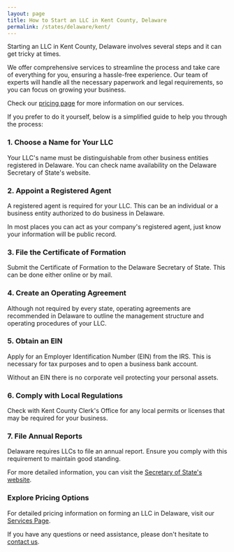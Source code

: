 ```yaml
---
layout: page
title: How to Start an LLC in Kent County, Delaware
permalink: /states/delaware/kent/
---
```


<p>Starting an LLC in Kent County, Delaware involves several steps and it can get tricky at times.</p>

<p>We offer comprehensive services to streamline the process and take care of everything for you, ensuring a hassle-free experience. Our team of experts will handle all the necessary paperwork and legal requirements, so you can focus on growing your business.</p>

<p>Check our <a href="/services/">pricing page</a> for more information on our services.</p>

<p>If you prefer to do it yourself, below is a simplified guide to help you through the process:</p>

<h3>1. Choose a Name for Your LLC</h3>
<p>Your LLC's name must be distinguishable from other business entities registered in Delaware. You can check name availability on the Delaware Secretary of State's website.</p>

<h3>2. Appoint a Registered Agent</h3>
<p>A registered agent is required for your LLC. This can be an individual or a business entity authorized to do business in Delaware.</p>

<p>In most places you can act as your company's registered agent, just know your information will be public record.<p>

<h3>3. File the Certificate of Formation</h3>
<p>Submit the Certificate of Formation to the Delaware Secretary of State. This can be done either online or by mail.</p>

<h3>4. Create an Operating Agreement</h3>
<p>Although not required by every state, operating agreements are recommended in Delaware to outline the management structure and operating procedures of your LLC.</p>

<h3>5. Obtain an EIN</h3>
<p>Apply for an Employer Identification Number (EIN) from the IRS. This is necessary for tax purposes and to open a business bank account.</p>

<p>Without an EIN there is no corporate veil protecting your personal assets.</p>

<h3>6. Comply with Local Regulations</h3>
<p>Check with Kent County Clerk's Office for any local permits or licenses that may be required for your business.</p>

<h3>7. File Annual Reports</h3>
<p>Delaware requires LLCs to file an annual report. Ensure you comply with this requirement to maintain good standing.</p>

<p>For more detailed information, you can visit the <a href="https://sos.delaware.gov/business/">Secretary of State's website</a>.</p>

<h3>Explore Pricing Options</h3>
<p>For detailed pricing information on forming an LLC in Delaware, visit our <a href="/services/">Services Page</a>.</p>
<p>If you have any questions or need assistance, please don't hesitate to <a href="https://www.businessinitiative.org/contact/" target="_blank">contact us</a>.</p>

